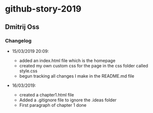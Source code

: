 # github-story-2019

## Dmitrij Oss

### Changelog
- 15/03/2019 20:09:
  - added an index.html file which is the homepage
  - created my own custom css for the page in the css folder called style.css
  - begun tracking all changes I make in the README.md file

- 16/03/2019:
  - created a chapter1.html file
  - Added a .gitignore file to ignore the .ideas folder
  - First paragraph of chapter 1 done